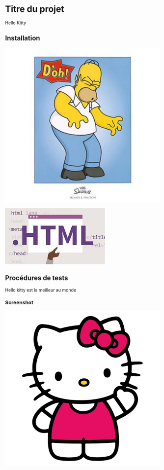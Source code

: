 # Titre du projet

Hello Kitty


## Installation

 ![](homer.jpg) 

![](WEBHTML.png)


## Procédures de tests

Hello kitty est la meilleur au monde

### Screenshot
![Image text](hello-kitty.jpg)